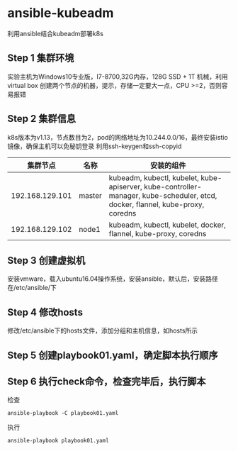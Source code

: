 # ansible-kubeadm
利用ansible结合kubeadm部署k8s

## Step 1 集群环境
实验主机为Windows10专业版，I7-8700,32G内存，128G SSD + 1T 机械，利用virtual box 创建两个节点的机器，提示，存储一定要大一点，CPU >=2，否则容易报错
## Step 2 集群信息
k8s版本为v1.13，节点数目为2，pod的网络地址为10.244.0.0/16，最终安装istio镜像，确保主机可以免秘钥登录
利用ssh-keygen和ssh-copyid

| 集群节点          | 名称| 安装的组件|
| ------------ | -------- | ---------------------------------------- |
| 192.168.129.101 | master    | kubeadm, kubectl, kubelet, kube-apiserver, kube-controller-manager, kube-scheduler, etcd, docker, flannel, kube-proxy, coredns |
| 192.168.129.102 | node1   | kubeadm, kubectl, kubelet, docker, flannel, kube-proxy, coredns        |

## Step 3 创建虚拟机
安装vmware，载入ubuntu16.04操作系统，安装ansible，默认后，安装路径在/etc/ansible/下

## Step 4 修改hosts
修改/etc/ansible下的hosts文件，添加分组和主机信息，如hosts所示
## Step 5 创建playbook01.yaml，确定脚本执行顺序
## Step 6 执行check命令，检查完毕后，执行脚本
检查

    ansible-playbook -C playbook01.yaml
    
执行
   
    ansible-playbook playbook01.yaml






